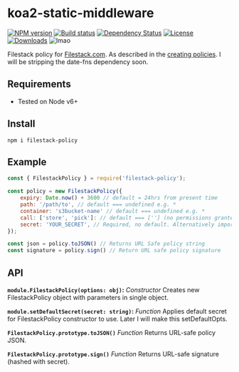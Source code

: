 # koa2-static-middleware

[![NPM version][npm-image]][npm-url]
[![Build status][travis-image]][travis-url]
[![Dependency Status][david-image]][david-url]
[![License][license-image]][license-url]
[![Downloads][downloads-image]][npm-url]
![lmao](https://img.shields.io/badge/pls%20download-lmao-ff69b4.svg)


Filestack policy for [Filestack.com](https://filestack.com). As described in the [creating policies](https://www.filestack.com/docs/security/creating-policies). I will be stripping the date-fns dependency soon.

## Requirements
 - Tested on Node v6+

## Install

`npm i filestack-policy`

## Example

```javascript
const { FilestackPolicy } = require('filestack-policy');

const policy = new FilestackPolicy({
    expiry: Date.now() + 3600 // default = 24hrs from present time
    path: '/path/to', // default === undefined e.g. *
    container: 's3bucket-name' // default === undefined e.g. *
    call: ['store', 'pick']: // default === [''] (no permissions granted)
    secret: 'YOUR_SECRET', // Required, no default. Alternatively import setDefaultSecret().
});

const json = policy.toJSON() // Returns URL Safe policy string
const signature = policy.sign() // Return URL safe policy signature
```

## API

**`module.FilestackPolicy(options: obj)`:** _Constructor_ Creates new FilestackPolicy object with parameters in single object.

**`module.setDefaultSecret(secret: string)`:** _Function_ Applies default secret for FilestackPolicy constructor to use. Later I will make this setDefaultOpts.

**`FilestackPolicy.prototype.toJSON()`** _Function_ Returns URL-safe policy JSON.

**`FilestackPolicy.prototype.sign()`** _Function_ Returns URL-safe signature (hashed with secret).

[npm-image]: https://img.shields.io/npm/v/filestack-policy.svg?style=flat-square
[npm-url]: https://www.npmjs.com/package/filestack-policy
[travis-url]: https://travis-ci.org/danielgormly/filestack-policy
[travis-image]: https://travis-ci.org/danielgormly/filestack-policy.svg?branch=master
[david-image]: https://david-dm.org/danielgormly/filestack-policy.svg
[david-url]: https://david-dm.org/danielgormly/filestack-policy
[downloads-image]: https://img.shields.io/npm/dw/filestack-policy.svg
[license-url]: https://opensource.org/licenses/MIT
[license-image]: https://img.shields.io/npm/l/filestack-policy.svg
